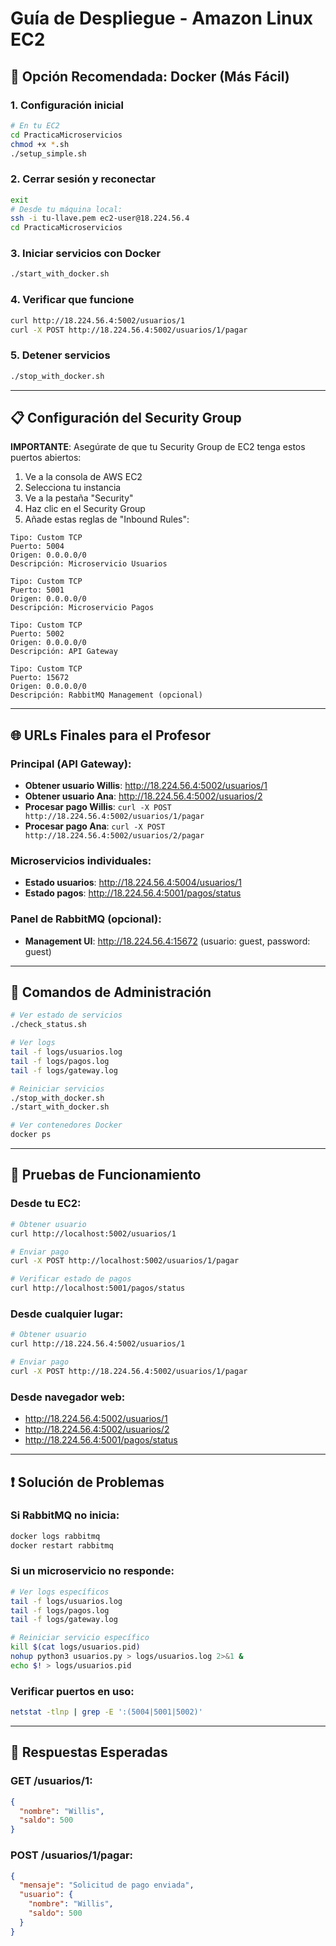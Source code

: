 # Guía de Despliegue - Amazon Linux EC2

## 🚀 Opción Recomendada: Docker (Más Fácil)

### 1. Configuración inicial
```bash
# En tu EC2
cd PracticaMicroservicios
chmod +x *.sh
./setup_simple.sh
```

### 2. Cerrar sesión y reconectar
```bash
exit
# Desde tu máquina local:
ssh -i tu-llave.pem ec2-user@18.224.56.4
cd PracticaMicroservicios
```

### 3. Iniciar servicios con Docker
```bash
./start_with_docker.sh
```

### 4. Verificar que funcione
```bash
curl http://18.224.56.4:5002/usuarios/1
curl -X POST http://18.224.56.4:5002/usuarios/1/pagar
```

### 5. Detener servicios
```bash
./stop_with_docker.sh
```

---

## 📋 Configuración del Security Group

**IMPORTANTE**: Asegúrate de que tu Security Group de EC2 tenga estos puertos abiertos:

1. Ve a la consola de AWS EC2
2. Selecciona tu instancia
3. Ve a la pestaña "Security"
4. Haz clic en el Security Group
5. Añade estas reglas de "Inbound Rules":

```
Tipo: Custom TCP
Puerto: 5004
Origen: 0.0.0.0/0
Descripción: Microservicio Usuarios

Tipo: Custom TCP  
Puerto: 5001
Origen: 0.0.0.0/0
Descripción: Microservicio Pagos

Tipo: Custom TCP
Puerto: 5002  
Origen: 0.0.0.0/0
Descripción: API Gateway

Tipo: Custom TCP
Puerto: 15672
Origen: 0.0.0.0/0  
Descripción: RabbitMQ Management (opcional)
```

---

## 🌐 URLs Finales para el Profesor

### Principal (API Gateway):
- **Obtener usuario Willis**: http://18.224.56.4:5002/usuarios/1
- **Obtener usuario Ana**: http://18.224.56.4:5002/usuarios/2
- **Procesar pago Willis**: `curl -X POST http://18.224.56.4:5002/usuarios/1/pagar`
- **Procesar pago Ana**: `curl -X POST http://18.224.56.4:5002/usuarios/2/pagar`

### Microservicios individuales:
- **Estado usuarios**: http://18.224.56.4:5004/usuarios/1
- **Estado pagos**: http://18.224.56.4:5001/pagos/status

### Panel de RabbitMQ (opcional):
- **Management UI**: http://18.224.56.4:15672 (usuario: guest, password: guest)

---

## 🔧 Comandos de Administración

```bash
# Ver estado de servicios
./check_status.sh

# Ver logs
tail -f logs/usuarios.log
tail -f logs/pagos.log  
tail -f logs/gateway.log

# Reiniciar servicios
./stop_with_docker.sh
./start_with_docker.sh

# Ver contenedores Docker
docker ps
```

---

## 🧪 Pruebas de Funcionamiento

### Desde tu EC2:
```bash
# Obtener usuario
curl http://localhost:5002/usuarios/1

# Enviar pago  
curl -X POST http://localhost:5002/usuarios/1/pagar

# Verificar estado de pagos
curl http://localhost:5001/pagos/status
```

### Desde cualquier lugar:
```bash
# Obtener usuario
curl http://18.224.56.4:5002/usuarios/1

# Enviar pago
curl -X POST http://18.224.56.4:5002/usuarios/1/pagar
```

### Desde navegador web:
- http://18.224.56.4:5002/usuarios/1
- http://18.224.56.4:5002/usuarios/2
- http://18.224.56.4:5001/pagos/status

---

## ❗ Solución de Problemas

### Si RabbitMQ no inicia:
```bash
docker logs rabbitmq
docker restart rabbitmq
```

### Si un microservicio no responde:
```bash
# Ver logs específicos
tail -f logs/usuarios.log
tail -f logs/pagos.log
tail -f logs/gateway.log

# Reiniciar servicio específico
kill $(cat logs/usuarios.pid)
nohup python3 usuarios.py > logs/usuarios.log 2>&1 &
echo $! > logs/usuarios.pid
```

### Verificar puertos en uso:
```bash
netstat -tlnp | grep -E ':(5004|5001|5002)'
```

---

## 📝 Respuestas Esperadas

### GET /usuarios/1:
```json
{
  "nombre": "Willis",
  "saldo": 500
}
```

### POST /usuarios/1/pagar:
```json
{
  "mensaje": "Solicitud de pago enviada",
  "usuario": {
    "nombre": "Willis", 
    "saldo": 500
  }
}
```
